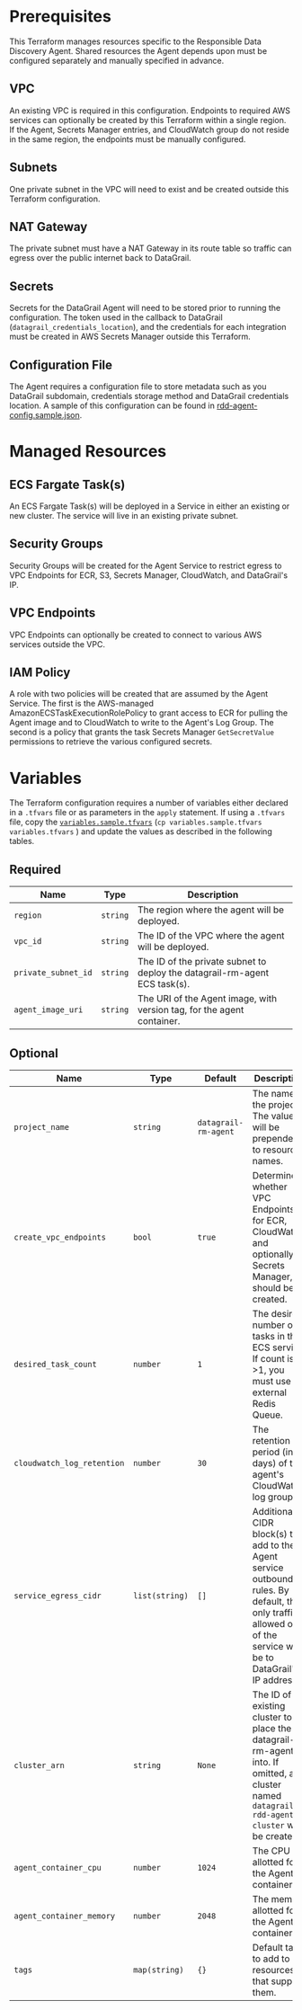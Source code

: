 # Prerequisites
This Terraform manages resources specific to the Responsible Data Discovery Agent. Shared resources the Agent depends upon must be configured separately and manually specified in advance.

## VPC
An existing VPC is required in this configuration. Endpoints to required AWS services can optionally be created by this Terraform within a single region. If the Agent, Secrets Manager entries, and CloudWatch group do not reside in the same region, the endpoints must be manually configured.

## Subnets
One private subnet in the VPC will need to exist and be created outside this Terraform configuration. 

## NAT Gateway
The private subnet must have a NAT Gateway in its route table so traffic can egress over the public internet back to DataGrail.

## Secrets
Secrets for the DataGrail Agent will need to be stored prior to running the configuration. The token used in the callback to DataGrail (`datagrail_credentials_location`), and the credentials for each integration must be created in AWS Secrets Manager outside this Terraform.

## Configuration File
The Agent requires a configuration file to store metadata such as you DataGrail subdomain, credentials storage method and DataGrail credentials location. A sample of this configuration can be found in [rdd-agent-config.sample.json](../rdd-agent-config.sample.json).

# Managed Resources

## ECS Fargate Task(s)
An ECS Fargate Task(s) will be deployed in a Service in either an existing or new cluster. The service will live in an existing private subnet.

## Security Groups
Security Groups will be created for the Agent Service to restrict egress to VPC Endpoints for ECR, S3, Secrets Manager, CloudWatch, and DataGrail's IP.

## VPC Endpoints
VPC Endpoints can optionally be created to connect to various AWS services outside the VPC. 

## IAM Policy
A role with two policies will be created that are assumed by the Agent Service. The first is the AWS-managed AmazonECSTaskExecutionRolePolicy to grant access to ECR for pulling the Agent image and to CloudWatch to write to the Agent's Log Group. The second is a policy that grants the task Secrets Manager `GetSecretValue` permissions to retrieve the various configured secrets.

# Variables
The Terraform configuration requires a number of variables either declared in a `.tfvars` file or as parameters in the `apply` statement. If using a `.tfvars` file, copy the [`variables.sample.tfvars`](variables.example.tfvars) (`cp variables.sample.tfvars variables.tfvars` ) and update the values as described in the following tables.

## Required
| Name                 | Type     | Description                                                                |
|----------------------|----------|----------------------------------------------------------------------------|
| `region`             | `string` | The region where the agent will be deployed.                               |
| `vpc_id`             | `string` | The ID of the VPC where the agent will be deployed.                        |
| `private_subnet_id`  | `string` | The ID of the private subnet to deploy the datagrail-rm-agent ECS task(s). |
| `agent_image_uri`    | `string` | The URI of the Agent image, with version tag, for the agent container.     |

## Optional
| Name                       | Type           | Default                               | Description                                                                                                                                                     |
|----------------------------|----------------|---------------------------------------|-----------------------------------------------------------------------------------------------------------------------------------------------------------------|
| `project_name`             | `string`       | `datagrail-rm-agent`                     | The name of the project. The value will be prepended to resource names.                                                                                         |
| `create_vpc_endpoints`     | `bool`         | `true`                                | Determines whether VPC Endpoints for ECR, CloudWatch, and optionally Secrets Manager, should be created.                                                        |
| `desired_task_count`       | `number`       | `1`                                   | The desired number of tasks in the ECS service. If count is >1, you must use an external Redis Queue.                                                           |
| `cloudwatch_log_retention` | `number`       | `30`                                  | The retention period (in days) of the agent's CloudWatch log group.                                                                                             |
| `service_egress_cidr`      | `list(string)` | `[]`                                  | Additional CIDR block(s) to add to the Agent service outbound rules. By default, the only traffic allowed out of the service will be to DataGrail's IP address. |
| `cluster_arn`              | `string`       | `None`                                | The ID of an existing cluster to place the datagrail-rm-agent into. If omitted, a cluster named `datagrail-rdd-agent-cluster` will be created.                  |
| `agent_container_cpu`      | `number`       | `1024`                                | The CPU allotted for the Agent container.                                                                                                                       |
| `agent_container_memory`   | `number`       | `2048`                                | The memory allotted for the Agent container.                                                                                                                    |
| `tags`                     | `map(string)`  | `{}`                                  | Default tags to add to resources that support them.                                                                                                             |